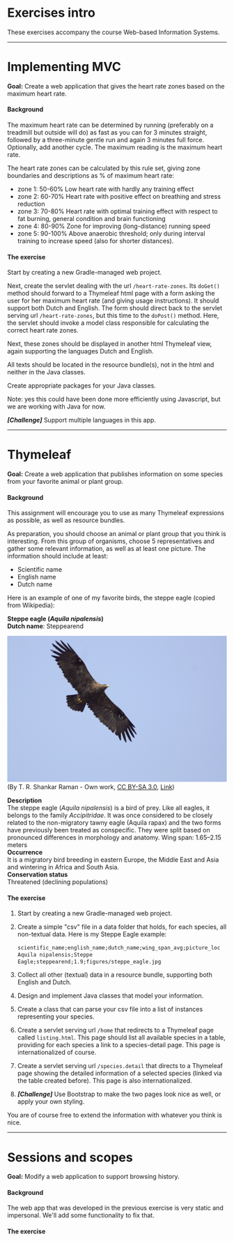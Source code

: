 # Exercises intro

These exercises accompany the course Web-based Information Systems.

----

# Implementing MVC 

**Goal:** Create a web application that gives the heart rate zones based on the maximum heart rate.

#### Background

The maximum heart rate can be determined by running (preferably on a treadmill but outside will do) as fast as you can for 3 minutes straight, followed by a three-minute gentle run and again 3 minutes full force. Optionally, add another cycle.
The maximum reading is the maximum heart rate.

The heart rate zones can be calculated by this rule set, giving zone boundaries and descriptions as % of maximum heart rate: 
- zone 1: 50-60% Low heart rate with hardly any training effect
- zone 2: 60-70% Heart rate with positive effect on breathing and stress reduction
- zone 3: 70-80% Heart rate with optimal training effect with respect to fat burning, general condition and brain functioning
- zone 4: 80-90% Zone for improving (long-distance) running speed
- zone 5: 90-100% Above anaerobic threshold; only during interval training to increase speed (also for shorter distances).

#### The exercise
Start by creating a new Gradle-managed web project.  

Next, create the servlet dealing with the url `/heart-rate-zones`. Its `doGet()` method should forward to a Thymeleaf html page with a form asking the user for her maximum heart rate (and giving usage instructions). It should support both Dutch and English. The form should direct back to the servlet serving url `/heart-rate-zones`, but this time to the `doPost()` method. Here, the servlet should invoke a model class responsible for calculating the correct heart rate zones.

Next, these zones should be displayed in another html Thymeleaf view, again supporting the languages Dutch and English.

All texts should be located in the resource bundle(s), not in the html and neither in the Java classes.

Create appropriate packages for your Java classes.

Note: yes this could have been done more efficiently using Javascript, but we are working with Java for now.

**_[Challenge]_** Support multiple languages in this app.

----

# Thymeleaf

**Goal:** Create a web application that publishes information on some species from your favorite animal or plant group.

#### Background
This assignment will encourage you to use as many Thymeleaf expressions as possible, as well as resource bundles.  

As preparation, you should choose an animal or plant group that you think is interesting. From this group of organisms, 
choose 5 representatives and gather some relevant information, as well as at least one picture.
The information should include at least:
- Scientific name
- English name
- Dutch name

Here is an example of one of my favorite birds, the steppe eagle (copied from Wikipedia):


**Steppe eagle (_Aquila nipalensis_)**  
**Dutch name**: Steppearend

![Steppe eagle](figures/steppe_eagle.jpg)
(By T. R. Shankar Raman - <span class="int-own-work" lang="en">Own work</span>, <a href="https://creativecommons.org/licenses/by-sa/3.0" title="Creative Commons Attribution-Share Alike 3.0">CC BY-SA 3.0</a>, <a href="https://commons.wikimedia.org/w/index.php?curid=60338791">Link</a>)

**Description**  
The steppe eagle (_Aquila nipalensis_) is a bird of prey. Like all eagles, it belongs to the family _Accipitridae_. It was once considered to be closely related to the non-migratory tawny eagle (Aquila rapax) and the two forms have previously been treated as conspecific. They were split based on pronounced differences in morphology and anatomy.
Wing span: 1.65–2.15 meters  
**Occurrence**  
It is a migratory bird breeding in eastern Europe, the Middle East and Asia and wintering in Africa and South Asia.  
**Conservation status**  
Threatened (declining populations)


#### The exercise

1. Start by creating a new Gradle-managed web project.  
2. Create a simple "csv" file in a data folder that holds, for each species, all non-textual data. Here is my Steppe Eagle example:

    ```
    scientific_name;english_name;dutch_name;wing_span_avg;picture_loc
    Aquila nipalensis;Steppe Eagle;steppearend;1.9;figures/steppe_eagle.jpg
    ```

3. Collect all other (textual) data in a resource bundle, supporting both English and Dutch.

4. Design and implement Java classes that model your information.

5. Create a class that can parse your csv file into a list of instances representing your species.

6. Create a servlet serving url `/home` that redirects to a Thymeleaf page called `listing.html`. 
This page should list all available species in a table, providing for each species a link to a species-detail page.
This page is internationalized of course.

7. Create a servlet serving url `/species.detail` that directs to a Thymeleaf page showing the detailed information of a selected species (linked via the table created before).
This page is also internationalized.

8. **_[Challenge]_** Use Bootstrap to make the two pages look nice as well, or apply your own styling.

You are of course free to extend the information with whatever you think is nice.  

----

# Sessions and scopes

**Goal:** Modify a web application to support browsing history.

#### Background
The web app that was developed in the previous exercise is very static and impersonal. We'll add some functionality to fix that.

#### The exercise


